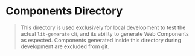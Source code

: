# Components Directory

> This directory is used exclusively for local development to test the actual `lit-generate` cli, and its ability to generate Web Components as espected. Components generated inside this directory during development are excluded from git.
